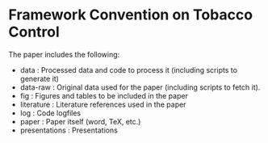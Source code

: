# Framework Convention on Tobacco Control

The paper includes the following:

* data          : Processed data and code to process it (including scripts to generate it)
* data-raw      : Original data used for the paper (including scripts to fetch it). 
* fig           : Figures and tables to be included in the paper
* literature    : Literature references used in the paper
* log           : Code logfiles
* paper         : Paper itself (word, TeX, etc.)
* presentations : Presentations
